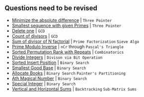 ## Questions need to be revised


- [Minimize the absolute difference](Day-23/CW_2.py) | `Three Pointer`
- [Smallest sequence with given Primes](Day-23/CW_4.py) | `Three Pointer`
- [Delete one](pytn/Day-31/CW_3.py) | `GCD`
- [Count of divisors](Day-31/CW_5.py) | `GCD`
- [Sum of divisor of N factorial](Day-32/CW_5.py) | `Prime Factorization` `Sieve Algo`
- [Prime Modulo Inverse](Day-33/CW_5.1.py) | `nCr` through `Pascal's Triangle`
- [Sorted Permutation Rank with Repeats](Day-34/CW_1.py) | `Combinatorics`
- [Divide Integers](Day-35/HW_1.py) | `Divison via Bit Operation`
- [Sorted Insert Position](Day-36/CW_4.py) | `Binary Search`
- [Smallest Good Base](Day-37/CW_2.py) | `Binary Search`
- [Allocate Books](Day-37/CW_3.py) | `Binary Search` `Painter's Partitioning`
- [Ath Magical Number](Day-37/CW_4.py) | `Binary Search`
- [Special Integer](Day-37/CW_5.py) | `Binary Search`
- [Vertical and Horizontal Sums](Day-39/HW_2.py) | `Backtracking` `Sub-Matrix Sums`